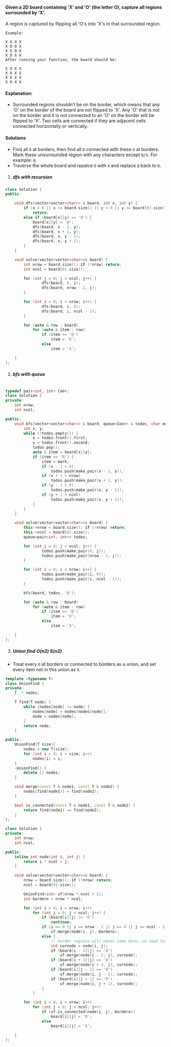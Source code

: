 #### Given a 2D board containing 'X' and 'O' (the letter O), capture all regions surrounded by 'X'.

A region is captured by flipping all 'O's into 'X's in that surrounded region.

```
Example:

X X X X
X O O X
X X O X
X O X X
After running your function, the board should be:

X X X X
X X X X
X X X X
X O X X
```

#### Explanation:

- Surrounded regions shouldn’t be on the border, which means that any 'O' on the border of the board are not flipped to 'X'. Any 'O' that is not on the border and it is not connected to an 'O' on the border will be flipped to 'X'. Two cells are connected if they are adjacent cells connected horizontally or vertically.

#### Solutions

- Find all `O` at borders, then find all `O` connected with these `O` at borders. Mark these unsurrounded region with any characters except `O/X`. For example: `@`
- Traverse the whole board and repalce `O` with `X` and replace `@` back to `O`.

1. ##### dfs with recursion

```c++
class Solution {
public:

    void dfs(vector<vector<char>> & board, int x, int y) {
        if (x < 0 || x >= board.size() || y < 0 || y >= board[0].size())
            return;
        else if (board[x][y] == 'O') {
            board[x][y] = '@';
            dfs(board, x - 1, y);
            dfs(board, x + 1, y);
            dfs(board, x, y - 1);
            dfs(board, x, y + 1);
        }
    }

    void solve(vector<vector<char>>& board) {
        int nrow = board.size(); if (!nrow) return;
        int ncol = board[0].size();

        for (int j = 0; j < ncol; j++) {
                dfs(board, 0, j);
                dfs(board, nrow - 1, j);
        }

        for (int i = 0; i < nrow; i++) {
                dfs(board, i, 0);
                dfs(board, i, ncol - 1);
        }

        for (auto & row : board)
            for (auto & item : row)
                if (item == '@')
                    item = 'O';
                else
                    item = 'X';

    }
};
```


2. ##### bfs with queue


```c++

typedef pair<int, int> Coor;
class Solution {
private:
    int nrow;
    int ncol;

public:
    void bfs(vector<vector<char>> & board, queue<Coor> & todos, char mark) {
        int x, y;
        while (!todos.empty()) {
            x = todos.front().first;
            y = todos.front().second;
            todos.pop();
            auto & item = board[x][y];
            if (item == 'O') {
                item = mark;
                if (x - 1 > 0)
                    todos.push(make_pair(x - 1, y));
                if (x + 1 < nrow)
                    todos.push(make_pair(x + 1, y));
                if (y - 1 > 0)
                    todos.push(make_pair(x, y - 1));
                if (y + 1 < ncol)
                    todos.push(make_pair(x, y + 1));
            }
        }
    }

    void solve(vector<vector<char>>& board) {
        this->nrow = board.size(); if (!nrow) return;
        this->ncol = board[0].size();
        queue<pair<int, int>> todos;

        for (int j = 0; j < ncol; j++) {
                todos.push(make_pair(0, j));
                todos.push(make_pair(nrow - 1, j));
        }

        for (int i = 0; i < nrow; i++) {
                todos.push(make_pair(i, 0));
                todos.push(make_pair(i, ncol - 1));
        }

        bfs(board, todos, '@');

        for (auto & row : board)
            for (auto & item : row)
                if (item == '@')
                    item = 'O';
                else
                    item = 'X';

    }
};
```

3. ##### Union find O(n2) S(n2)


- Treat every `O` at borders or connected to borders as a union, and set every item not in this union as `X`.

```c++
template <typename T>
class UnionFind {
private:
    T  * nodes;

    T find(T node) {
        while (nodes[node] != node) {
            nodes[node] = nodes[nodes[node]];
            node = nodes[node];
        }
        return node;
    }

public:
    UnionFind(T size){ 
        nodes = new T[size];
        for (int i = 0; i < size; i++)
            nodes[i] = i;
    }
    ~UnionFind() {
        delete [] nodes;
    }

    void merge(const T & node1, const T & node2) {
        nodes[find(node1)] = find(node2);
    }

    bool is_connected(const T & node1, const T & node2) {
        return find(node1) == find(node2);
    }
};

class Solution {
private:
    int nrow;
    int ncol;

public:
    inline int node(int i, int j) {
        return i * ncol + j;
    }

    void solve(vector<vector<char>>& board) {
        nrow = board.size(); if (!nrow) return;
        ncol = board[0].size();

        UnionFind<int> uf(nrow * ncol + 1);
        int bordero = nrow * ncol;

        for (int i = 0; i < nrow; i++)
            for (int j = 0; j < ncol; j++) {
                if (board[i][j] != 'O')
                    continue;
                if (i == 0 || i == nrow - 1 || j == 0 || j == ncol - 1)
                    uf.merge(node(i, j), bordero);
                else {
                    // border regions will never come here, no need to check bounds
                    int curnode = node(i, j);
                    if (board[i - 1][j] == 'O')
                        uf.merge(node(i - 1, j), curnode);
                    if (board[i + 1][j] == 'O')
                        uf.merge(node(i + 1, j), curnode);
                    if (board[i][j - 1] == 'O')
                        uf.merge(node(i, j - 1), curnode);
                    if (board[i][j + 1] == 'O')
                        uf.merge(node(i, j + 1), curnode);
                }
            }

        for (int i = 0; i < nrow; i++)
            for (int j = 0; j < ncol; j++)
                if (uf.is_connected(node(i, j), bordero))
                    board[i][j] = 'O';
                else
                    board[i][j] = 'X';

    }
};
```